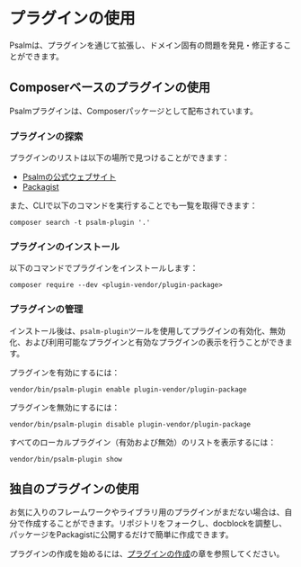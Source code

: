 # プラグインの使用

Psalmは、プラグインを通じて拡張し、ドメイン固有の問題を発見・修正することができます。

## Composerベースのプラグインの使用

Psalmプラグインは、Composerパッケージとして配布されています。

### プラグインの探索

プラグインのリストは以下の場所で見つけることができます：

- [Psalmの公式ウェブサイト](https://psalm.dev/plugins)
- [Packagist](https://packagist.org/?type=psalm-plugin)

また、CLIで以下のコマンドを実行することでも一覧を取得できます：

```
composer search -t psalm-plugin '.'
```

### プラグインのインストール

以下のコマンドでプラグインをインストールします：

```
composer require --dev <plugin-vendor/plugin-package>
```

### プラグインの管理

インストール後は、`psalm-plugin`ツールを使用してプラグインの有効化、無効化、および利用可能なプラグインと有効なプラグインの表示を行うことができます。

プラグインを有効にするには：

```
vendor/bin/psalm-plugin enable plugin-vendor/plugin-package
```

プラグインを無効にするには：

```
vendor/bin/psalm-plugin disable plugin-vendor/plugin-package
```

すべてのローカルプラグイン（有効および無効）のリストを表示するには：

```
vendor/bin/psalm-plugin show
```

## 独自のプラグインの使用

お気に入りのフレームワークやライブラリ用のプラグインがまだない場合は、自分で作成することができます。リポジトリをフォークし、docblockを調整し、パッケージをPackagistに公開するだけで簡単に作成できます。

プラグインの作成を始めるには、[プラグインの作成](authoring_plugins.md)の章を参照してください。
